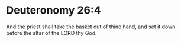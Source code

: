 # Deuteronomy 26:4

And the priest shall take the basket out of thine hand, and set it down before the altar of the LORD thy God.